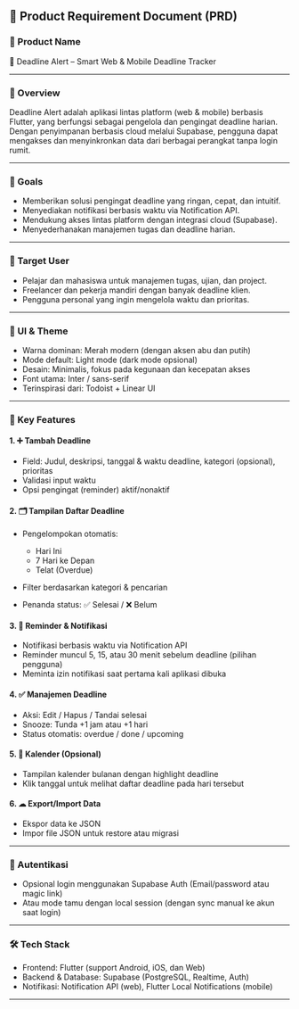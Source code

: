 
## 📝 Product Requirement Document (PRD)

### 📌 Product Name

📍 Deadline Alert – Smart Web & Mobile Deadline Tracker

---

### 🧠 Overview

Deadline Alert adalah aplikasi lintas platform (web & mobile) berbasis Flutter, yang berfungsi sebagai pengelola dan pengingat deadline harian. Dengan penyimpanan berbasis cloud melalui Supabase, pengguna dapat mengakses dan menyinkronkan data dari berbagai perangkat tanpa login rumit.

---

### 🎯 Goals

* Memberikan solusi pengingat deadline yang ringan, cepat, dan intuitif.
* Menyediakan notifikasi berbasis waktu via Notification API.
* Mendukung akses lintas platform dengan integrasi cloud (Supabase).
* Menyederhanakan manajemen tugas dan deadline harian.

---

### 👥 Target User

* Pelajar dan mahasiswa untuk manajemen tugas, ujian, dan project.
* Freelancer dan pekerja mandiri dengan banyak deadline klien.
* Pengguna personal yang ingin mengelola waktu dan prioritas.

---

### 🎨 UI & Theme

* Warna dominan: Merah modern (dengan aksen abu dan putih)
* Mode default: Light mode (dark mode opsional)
* Desain: Minimalis, fokus pada kegunaan dan kecepatan akses
* Font utama: Inter / sans-serif
* Terinspirasi dari: Todoist + Linear UI

---

### 🧩 Key Features

#### 1. ➕ Tambah Deadline

* Field: Judul, deskripsi, tanggal & waktu deadline, kategori (opsional), prioritas
* Validasi input waktu
* Opsi pengingat (reminder) aktif/nonaktif

#### 2. 🗂 Tampilan Daftar Deadline

* Pengelompokan otomatis:

  * Hari Ini
  * 7 Hari ke Depan
  * Telat (Overdue)
* Filter berdasarkan kategori & pencarian
* Penanda status: ✅ Selesai / ❌ Belum

#### 3. 🔔 Reminder & Notifikasi

* Notifikasi berbasis waktu via Notification API
* Reminder muncul 5, 15, atau 30 menit sebelum deadline (pilihan pengguna)
* Meminta izin notifikasi saat pertama kali aplikasi dibuka

#### 4. ✅ Manajemen Deadline

* Aksi: Edit / Hapus / Tandai selesai
* Snooze: Tunda +1 jam atau +1 hari
* Status otomatis: overdue / done / upcoming

#### 5. 📅 Kalender (Opsional)

* Tampilan kalender bulanan dengan highlight deadline
* Klik tanggal untuk melihat daftar deadline pada hari tersebut

#### 6. ☁ Export/Import Data

* Ekspor data ke JSON
* Impor file JSON untuk restore atau migrasi

---

### 🔐 Autentikasi

* Opsional login menggunakan Supabase Auth (Email/password atau magic link)
* Atau mode tamu dengan local session (dengan sync manual ke akun saat login)

---

### 🛠 Tech Stack

* Frontend: Flutter (support Android, iOS, dan Web)
* Backend & Database: Supabase (PostgreSQL, Realtime, Auth)
* Notifikasi: Notification API (web), Flutter Local Notifications (mobile)

---
